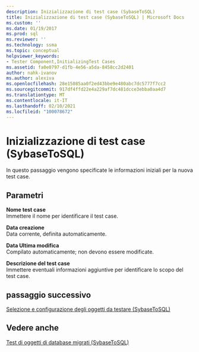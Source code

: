 ```yaml
---
description: Inizializzazione di test case (SybaseToSQL)
title: Inizializzazione di test case (SybaseToSQL) | Microsoft Docs
ms.custom: ''
ms.date: 01/19/2017
ms.prod: sql
ms.reviewer: ''
ms.technology: ssma
ms.topic: conceptual
helpviewer_keywords:
- Tester Component,InitializingTest Cases
ms.assetid: fa0e0797-d1fb-4e56-a5da-8458cc2d2401
author: nahk-ivanov
ms.author: alexiva
ms.openlocfilehash: 28e15085aa0f2ed43bbe9e480abc7dc5777f7cc2
ms.sourcegitcommit: 917df4ffd22e4a229af7dc481dcce3ebba0aa4d7
ms.translationtype: MT
ms.contentlocale: it-IT
ms.lasthandoff: 02/10/2021
ms.locfileid: "100078672"
---
```

# <a name="initializing-test-cases-sybasetosql"></a>Inizializzazione di test case (SybaseToSQL)
In questo passaggio vengono specificate le informazioni iniziali per la nuova test case.  
  
## <a name="parameters"></a>Parametri  
**Nome test case**  
Immettere il nome per identificare il test case.  
  
**Data creazione**  
Data corrente, definita automaticamente.  
  
**Data Ultima modifica**  
Compilato automaticamente; non devono essere modificate.  
  
**Descrizione del test case**  
Immettere eventuali informazioni aggiuntive per identificare lo scopo del test case.  
  
## <a name="next-step"></a>passaggio successivo  
[Selezione e configurazione degli oggetti da testare &#40;SybaseToSQL&#41;](../../ssma/sybase/selecting-and-configuring-objects-to-test-sybasetosql.md)  
  
## <a name="see-also"></a>Vedere anche  
[Test di oggetti di database migrati &#40;SybaseToSQL&#41;](../../ssma/sybase/testing-migrated-database-objects-sybasetosql.md)  
  
